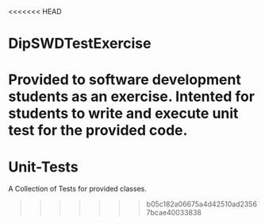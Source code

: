 <<<<<<< HEAD
# DipSWDTestExercise

Provided to software development students as an exercise.
Intented for students to write and execute unit test for the provided code.
=======
# Unit-Tests
A Collection of Tests for provided classes.
>>>>>>> b05c182a06675a4d42510ad23567bcae40033838
